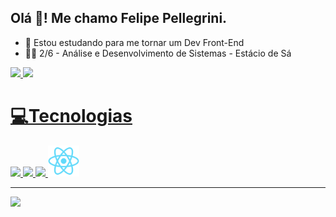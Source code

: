 ## Olá 👋! Me chamo Felipe Pellegrini.

- 📘 Estou estudando para me tornar um Dev Front-End
- 👨‍💻 2/6 - Análise e Desenvolvimento de Sistemas - Estácio de Sá

<div>
  <a href="https://github.com/FelipeGPellegrini">
  <img height="170em" src="https://github-readme-stats.vercel.app/api?username=FelipeGPellegrini&show_icons=true&theme=radical">
  <img height="170em" src="https://github-readme-stats.vercel.app/api/top-langs/?username=FelipeGPellegrini&layout=compact&theme=radical">
</div>

<h1>💻Tecnologias</h1>
  <div>
     <img width="50px"  src="https://cdn.jsdelivr.net/gh/devicons/devicon/icons/html5/html5-original.svg">
     <img width="50px"  src="https://cdn.jsdelivr.net/gh/devicons/devicon/icons/css3/css3-original.svg">
     <img width="50px"  src="https://cdn.jsdelivr.net/gh/devicons/devicon/icons/javascript/javascript-original.svg">
     <img width="50px" src="https://raw.githubusercontent.com/devicons/devicon/1119b9f84c0290e0f0b38982099a2bd027a48bf1/icons/react/react-original.svg">
  </div>
  
  <hr>
  
<div>
  <a href="https://www.linkedin.com/in/felipe-pellegrini-775648244/"> <img src="https://img.shields.io/badge/LinkedIn-0077B5?style=for-the-badge&logo=linkedin&logoColor=white">
  
</div>

